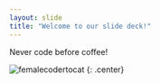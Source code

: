 ```yaml
---
layout: slide
title: "Welcome to our slide deck!"
---
```


Never code before coffee!

![femalecodertocat](https://octodex.github.com/images/femalecodertocat.png)
{: .center}
